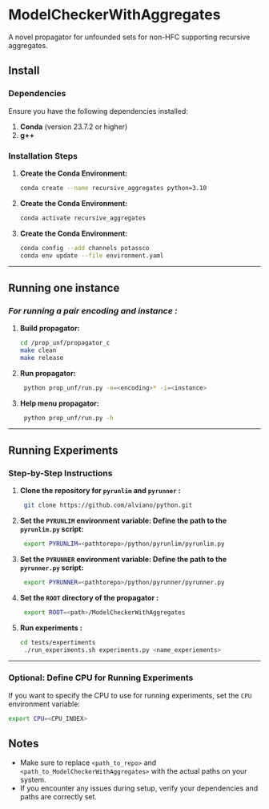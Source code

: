 # ModelCheckerWithAggregates

A novel propagator for unfounded sets for non-HFC supporting recursive aggregates.


## Install

### **Dependencies**

Ensure you have the following dependencies installed:

1. **Conda** (version 23.7.2 or higher)
2. **g++**

### **Installation Steps**

1. **Create the Conda Environment:**
   ```bash
   conda create --name recursive_aggregates python=3.10
   ```

2. **Create the Conda Environment:**
   ```bash
   conda activate recursive_aggregates
   ```

3. **Create the Conda Environment:**
   ```bash
   conda config --add channels potassco
   conda env update --file environment.yaml
   ```


---

## Running one instance

### **For running a pair encoding* and instance :*
1. **Build propagator:**
   ```bash
   cd /prop_unf/propagator_c
   make clean
   make release 
   ```
2. **Run propagator:**
   ```bash
    python prop_unf/run.py -e=<encoding>* -i=<instance>
   ```

3. **Help menu propagator:**
   ```bash
    python prop_unf/run.py -h
   ```
   
---
## Running Experiments

### **Step-by-Step Instructions**

1. **Clone the repository for `pyrunlim` and `pyrunner` :**
   ```bash
    git clone https://github.com/alviano/python.git
    ```

2. **Set the `PYRUNLIM` environment variable: Define the path to the `pyrunlim.py` script:**
   ```bash
    export PYRUNLIM=<pathtorepo>/python/pyrunlim/pyrunlim.py
    ```

3. **Set the `PYRUNNER` environment variable: Define the path to the `pyrunner.py` script:**
   ```bash
    export PYRUNNER=<pathtorepo>/python/pyrunner/pyrunner.py
    ```

4. **Set the `ROOT` directory of the propagator :**
   ```bash
    export ROOT=<path>/ModelCheckerWithAggregates
    ```

5. **Run experiments :**
   ```bash
   cd tests/expertiments
    ./run_experiments.sh experiments.py <name_experiements>
    ```

---

### Optional: Define CPU for Running Experiments

If you want to specify the CPU to use for running experiments, set the `CPU` environment variable:

```bash
export CPU=<CPU_INDEX>
```


## Notes

- Make sure to replace `<path_to_repo>` and `<path_to_ModelCheckerWithAggregates>` with the actual paths on your system.
- If you encounter any issues during setup, verify your dependencies and paths are correctly set.
